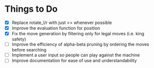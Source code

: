 # Things to Do

- [x] Replace rotate_l/r with just >> whenever possible
- [x] Improve the evaluation function for position
- [x] Fix the move generation by filtering only for legal moves (i.e. king safety)
- [ ] Improve the efficiency of alpha-beta pruning by ordering the moves before searching
- [ ] Implement a user input so people can play against the machine
- [ ] Improve documentation for ease of use and understandability
